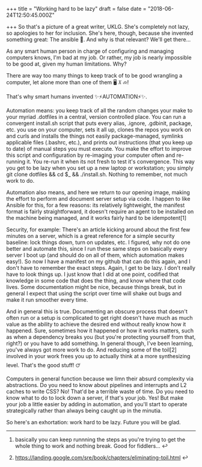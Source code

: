 
+++
title = "Working hard to be lazy"
draft = false
date = "2018-06-24T12:50:45.000Z"

+++
So that's a picture of a great writer, UKLG. She's completely not lazy, so
apologies to her for inclusion. She's here, though, because she invented
something great: The ansible 🌌. And why is that relevant? We'll get there...

As any smart human person in charge of configuring and managing computers knows,
I'm bad at my job. Or rather, my job is nearly impossible to be good at, given
my human limitations. Why?

There are way too many things to keep track of to be good wrangling a computer,
let alone more than one of them 🖥 𝔛 ⧝!

That's why smart humans invented ✨⚡️AUTOMATION⚡️✨.

Automation means: you keep track of all the random changes your make to your
myriad .dotfiles  in a central, version controlled place. You can run a
convergent install.sh  script that puts every alias, .ignore, .gdbinit, package,
etc. you use on your computer, sets it all up, clones the repos you work on and
curls and installs the things not easily package-managed, symlinks applicable
files (.bashrc, etc.), and prints out instructions (that you keep up to date) of
manual steps you must execute. You make the effort to improve this script and
configuration by re-imaging your computer often and re-running it. You re-run it
when its not fresh to test it's convergence. This way you get to be lazy  when
you set up a new laptop or workstation; you simply git clone dotfiles && cd $_
&& ./install.sh. Nothing to remember, not much work to do.

Automation also means, and here we return to our opening image, making the
effort to perform and document server setup via code. I happen to like Ansible
for this, for a few reasons: its relatively lightweight, the manifest format is
fairly straightforward, it doesn't require an agent to be installed on the
machine being managed, and it works fairly hard to be idempotent[1]

Security, for example: There's an article kicking around about the first few
minutes on a server, which is a great reference for a simple security baseline:
lock things down, turn on updates, etc. I figured, why not do one better and
automate this, since I run these same steps on basically every server I boot up
(and should do on all of them, which automation makes easy!). So now I have a
manifest on my github that can do this again, and I don't have to remember the
exact steps. Again, I get to be lazy. I don't really have to look things up. I
just know that I did at one point, codified that knowledge in some code that
does the thing, and know where that code lives. Some  documentation might be
nice, because things break, but in general I expect that using the script over
time will shake out bugs and make it run smoother every time.

And in general this is true. Documenting an obscure process that doesn't often
run or a setup is complicated to get right doesn't have much as much value as
the ability to achieve the desired end without really know how it happened.
Sure, sometimes how it happened or how it works matters, such as when a
dependency breaks you (but you're protecting yourself from that, right?) or you
have to add something. In general though, I've been learning, you've always got
more work to do. And reducing some of the toil[2]  involved in your work frees
you up to actually think at a more synthesizing level. That's the good stuff! 🜚

Computers in general function because we limn their absurd complexity via
abstractions. Do you need to know about pipelines and interrupts and L2 caches
to write CSS? No! That'd be a terrible waste of time. Do you need to know what
to do to lock down a server, if that's your job. Yes! But make your job a little
easier by adding in automation, and you'll start to operate strategically rather
than always being caught up in the minutia.

So here's an exhortation: work hard to be lazy. Future you will be glad.


--------------------------------------------------------------------------------

 1. basically you can keep runnning the steps as you're trying to get the whole
    thing to work and nothing break. Good for fiddlers... ↩︎


 2. https://landing.google.com/sre/book/chapters/eliminating-toil.html ↩︎
